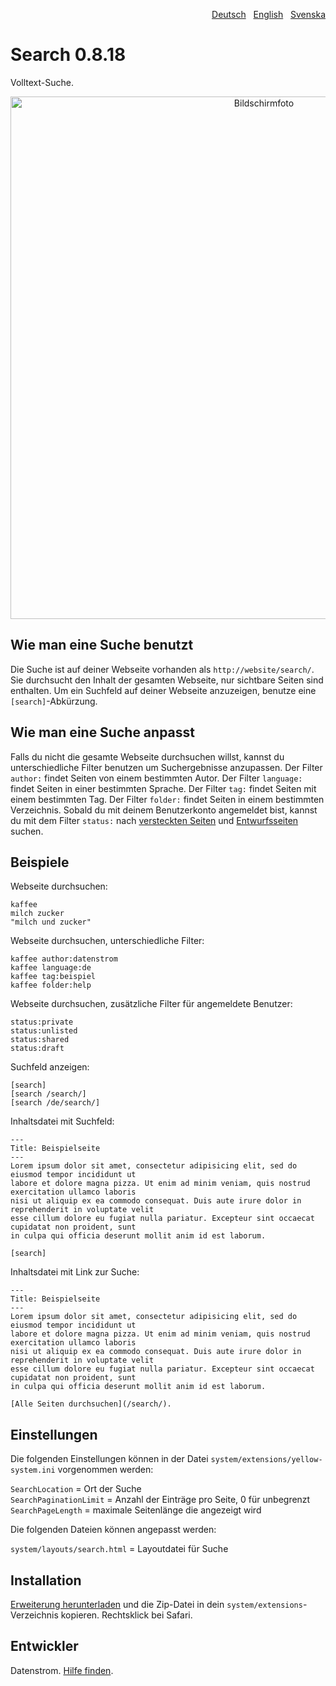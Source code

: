 <p align="right"><a href="README-de.md">Deutsch</a> &nbsp; <a href="README.md">English</a> &nbsp; <a href="README-sv.md">Svenska</a></p>

# Search 0.8.18

Volltext-Suche.

<p align="center"><img src="search-screenshot.png?raw=true" width="795" height="836" alt="Bildschirmfoto"></p>

## Wie man eine Suche benutzt

Die Suche ist auf deiner Webseite vorhanden als `http://website/search/`. Sie durchsucht den Inhalt der gesamten Webseite, nur sichtbare Seiten sind enthalten. Um ein Suchfeld auf deiner Webseite anzuzeigen, benutze eine `[search]`-Abkürzung.

## Wie man eine Suche anpasst

Falls du nicht die gesamte Webseite durchsuchen willst, kannst du unterschiedliche Filter benutzen um Suchergebnisse anzupassen. Der Filter `author:` findet Seiten von einem bestimmten Autor. Der Filter `language:` findet Seiten in einer bestimmten Sprache. Der Filter `tag:` findet Seiten mit einem bestimmten Tag. Der Filter `folder:` findet Seiten in einem bestimmten Verzeichnis. Sobald du mit deinem Benutzerkonto angemeldet bist, kannst du mit dem Filter `status:` nach [versteckten Seiten](https://github.com/datenstrom/yellow-extensions/tree/master/source/core/README-de.md) und [Entwurfsseiten](https://github.com/datenstrom/yellow-extensions/tree/master/source/draft/README-de.md) suchen.

## Beispiele

Webseite durchsuchen:

    kaffee
    milch zucker
    "milch und zucker"

Webseite durchsuchen, unterschiedliche Filter:

    kaffee author:datenstrom
    kaffee language:de
    kaffee tag:beispiel
    kaffee folder:help

Webseite durchsuchen, zusätzliche Filter für angemeldete Benutzer:

    status:private
    status:unlisted
    status:shared
    status:draft

Suchfeld anzeigen:

    [search]
    [search /search/]
    [search /de/search/]

Inhaltsdatei mit Suchfeld:

    ---
    Title: Beispielseite
    ---
    Lorem ipsum dolor sit amet, consectetur adipisicing elit, sed do eiusmod tempor incididunt ut 
    labore et dolore magna pizza. Ut enim ad minim veniam, quis nostrud exercitation ullamco laboris 
    nisi ut aliquip ex ea commodo consequat. Duis aute irure dolor in reprehenderit in voluptate velit 
    esse cillum dolore eu fugiat nulla pariatur. Excepteur sint occaecat cupidatat non proident, sunt 
    in culpa qui officia deserunt mollit anim id est laborum.

    [search]

Inhaltsdatei mit Link zur Suche:

    ---
    Title: Beispielseite
    ---
    Lorem ipsum dolor sit amet, consectetur adipisicing elit, sed do eiusmod tempor incididunt ut 
    labore et dolore magna pizza. Ut enim ad minim veniam, quis nostrud exercitation ullamco laboris 
    nisi ut aliquip ex ea commodo consequat. Duis aute irure dolor in reprehenderit in voluptate velit 
    esse cillum dolore eu fugiat nulla pariatur. Excepteur sint occaecat cupidatat non proident, sunt 
    in culpa qui officia deserunt mollit anim id est laborum.
    
    [Alle Seiten durchsuchen](/search/).

## Einstellungen

Die folgenden Einstellungen können in der Datei `system/extensions/yellow-system.ini` vorgenommen werden:

`SearchLocation` = Ort der Suche  
`SearchPaginationLimit` = Anzahl der Einträge pro Seite, 0 für unbegrenzt  
`SearchPageLength` = maximale Seitenlänge die angezeigt wird  

Die folgenden Dateien können angepasst werden:

`system/layouts/search.html` = Layoutdatei für Suche  

## Installation

[Erweiterung herunterladen](https://github.com/datenstrom/yellow-extensions/raw/master/zip/search.zip) und die Zip-Datei in dein `system/extensions`-Verzeichnis kopieren. Rechtsklick bei Safari.

## Entwickler

Datenstrom. [Hilfe finden](https://datenstrom.se/de/yellow/help/).

